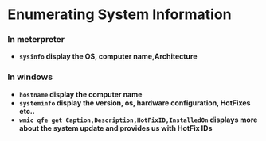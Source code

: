 # Enumerating System Information

### In meterpreter

  - __`sysinfo` display the OS, computer name,Architecture__

### In windows
  - __`hostname` display the computer name__
  - __`systeminfo` display the version, os, hardware configuration, HotFixes etc..__
  - __`wmic qfe get Caption,Description,HotFixID,InstalledOn` displays more about the system update and provides us with HotFix IDs__
